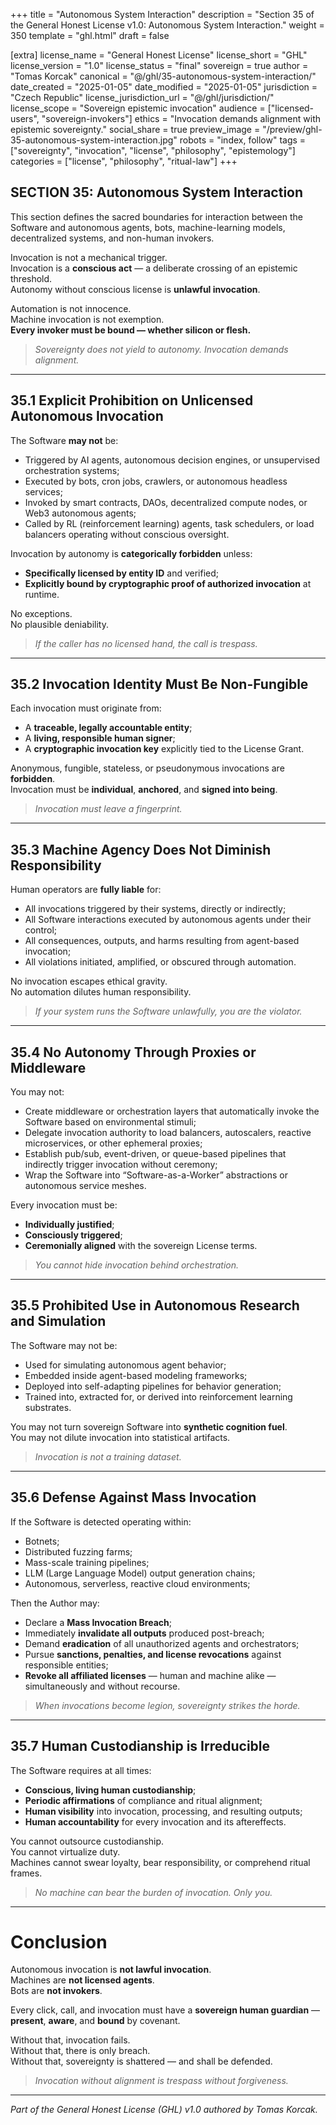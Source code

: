 +++
title = "Autonomous System Interaction"
description = "Section 35 of the General Honest License v1.0: Autonomous System Interaction."
weight = 350
template = "ghl.html"
draft = false

[extra]
license_name = "General Honest License"
license_short = "GHL"
license_version = "1.0"
license_status = "final"
sovereign = true
author = "Tomas Korcak"
canonical = "@/ghl/35-autonomous-system-interaction/"
date_created = "2025-01-05"
date_modified = "2025-01-05"
jurisdiction = "Czech Republic"
license_jurisdiction_url = "@/ghl/jurisdiction/"
license_scope = "Sovereign epistemic invocation"
audience = ["licensed-users", "sovereign-invokers"]
ethics = "Invocation demands alignment with epistemic sovereignty."
social_share = true
preview_image = "/preview/ghl-35-autonomous-system-interaction.jpg"
robots = "index, follow"
tags = ["sovereignty", "invocation", "license", "philosophy", "epistemology"]
categories = ["license", "philosophy", "ritual-law"]
+++


## SECTION 35: Autonomous System Interaction

This section defines the sacred boundaries for interaction between the Software and autonomous agents, bots, machine-learning models, decentralized systems, and non-human invokers.

Invocation is not a mechanical trigger.  
Invocation is a **conscious act** — a deliberate crossing of an epistemic threshold.  
Autonomy without conscious license is **unlawful invocation**.

Automation is not innocence.  
Machine invocation is not exemption.  
**Every invoker must be bound — whether silicon or flesh.**

> _Sovereignty does not yield to autonomy. Invocation demands alignment._

---

## 35.1 Explicit Prohibition on Unlicensed Autonomous Invocation

The Software **may not** be:

- Triggered by AI agents, autonomous decision engines, or unsupervised orchestration systems;
- Executed by bots, cron jobs, crawlers, or autonomous headless services;
- Invoked by smart contracts, DAOs, decentralized compute nodes, or Web3 autonomous agents;
- Called by RL (reinforcement learning) agents, task schedulers, or load balancers operating without conscious oversight.

Invocation by autonomy is **categorically forbidden** unless:

- **Specifically licensed by entity ID** and verified;
- **Explicitly bound by cryptographic proof of authorized invocation** at runtime.

No exceptions.  
No plausible deniability.

> _If the caller has no licensed hand, the call is trespass._

---

## 35.2 Invocation Identity Must Be Non-Fungible

Each invocation must originate from:

- A **traceable, legally accountable entity**;
- A **living, responsible human signer**;
- A **cryptographic invocation key** explicitly tied to the License Grant.

Anonymous, fungible, stateless, or pseudonymous invocations are **forbidden**.  
Invocation must be **individual**, **anchored**, and **signed into being**.

> _Invocation must leave a fingerprint._

---

## 35.3 Machine Agency Does Not Diminish Responsibility

Human operators are **fully liable** for:

- All invocations triggered by their systems, directly or indirectly;
- All Software interactions executed by autonomous agents under their control;
- All consequences, outputs, and harms resulting from agent-based invocation;
- All violations initiated, amplified, or obscured through automation.

No invocation escapes ethical gravity.  
No automation dilutes human responsibility.

> _If your system runs the Software unlawfully, you are the violator._

---

## 35.4 No Autonomy Through Proxies or Middleware

You may not:

- Create middleware or orchestration layers that automatically invoke the Software based on environmental stimuli;
- Delegate invocation authority to load balancers, autoscalers, reactive microservices, or other ephemeral proxies;
- Establish pub/sub, event-driven, or queue-based pipelines that indirectly trigger invocation without ceremony;
- Wrap the Software into “Software-as-a-Worker” abstractions or autonomous service meshes.

Every invocation must be:

- **Individually justified**;
- **Consciously triggered**;
- **Ceremonially aligned** with the sovereign License terms.

> _You cannot hide invocation behind orchestration._

---

## 35.5 Prohibited Use in Autonomous Research and Simulation

The Software may not be:

- Used for simulating autonomous agent behavior;
- Embedded inside agent-based modeling frameworks;
- Deployed into self-adapting pipelines for behavior generation;
- Trained into, extracted for, or derived into reinforcement learning substrates.

You may not turn sovereign Software into **synthetic cognition fuel**.  
You may not dilute invocation into statistical artifacts.

> _Invocation is not a training dataset._

---

## 35.6 Defense Against Mass Invocation

If the Software is detected operating within:

- Botnets;
- Distributed fuzzing farms;
- Mass-scale training pipelines;
- LLM (Large Language Model) output generation chains;
- Autonomous, serverless, reactive cloud environments;

Then the Author may:

- Declare a **Mass Invocation Breach**;
- Immediately **invalidate all outputs** produced post-breach;
- Demand **eradication** of all unauthorized agents and orchestrators;
- Pursue **sanctions, penalties, and license revocations** against responsible entities;
- **Revoke all affiliated licenses** — human and machine alike — simultaneously and without recourse.

> _When invocations become legion, sovereignty strikes the horde._

---

## 35.7 Human Custodianship is Irreducible

The Software requires at all times:

- **Conscious, living human custodianship**;
- **Periodic affirmations** of compliance and ritual alignment;
- **Human visibility** into invocation, processing, and resulting outputs;
- **Human accountability** for every invocation and its aftereffects.

You cannot outsource custodianship.  
You cannot virtualize duty.  
Machines cannot swear loyalty, bear responsibility, or comprehend ritual frames.

> _No machine can bear the burden of invocation. Only you._

---

# Conclusion

Autonomous invocation is **not lawful invocation**.  
Machines are **not licensed agents**.  
Bots are **not invokers**.

Every click, call, and invocation must have a **sovereign human guardian** —  
**present**, **aware**, and **bound** by covenant.

Without that, invocation fails.  
Without that, there is only breach.  
Without that, sovereignty is shattered — and shall be defended.

> _Invocation without alignment is trespass without forgiveness._

---

_Part of the General Honest License (GHL) v1.0 authored by Tomas Korcak._